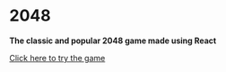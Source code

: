 # 2048

**The classic and popular 2048 game made using React**

[Click here to try the game](https://26prajval98.github.io/2048/)
